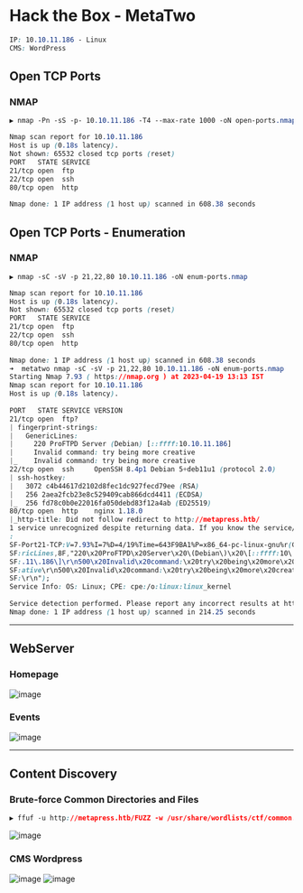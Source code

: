# Hack the Box - MetaTwo

```CSS
IP: 10.10.11.186 - Linux
CMS: WordPress
```

## Open TCP Ports
### NMAP
```CSS
▶ nmap -Pn -sS -p- 10.10.11.186 -T4 --max-rate 1000 -oN open-ports.nmap

Nmap scan report for 10.10.11.186
Host is up (0.18s latency).
Not shown: 65532 closed tcp ports (reset)
PORT   STATE SERVICE
21/tcp open  ftp
22/tcp open  ssh                                                                     
80/tcp open  http                                                                                                                                                          
                                                                                     
Nmap done: 1 IP address (1 host up) scanned in 608.38 seconds
```

## Open TCP Ports - Enumeration
### NMAP
```CSS
▶ nmap -sC -sV -p 21,22,80 10.10.11.186 -oN enum-ports.nmap

Nmap scan report for 10.10.11.186
Host is up (0.18s latency).
Not shown: 65532 closed tcp ports (reset)
PORT   STATE SERVICE
21/tcp open  ftp
22/tcp open  ssh                                                                     
80/tcp open  http                                                                                                                                                          
                                                                                     
Nmap done: 1 IP address (1 host up) scanned in 608.38 seconds
➜  metatwo nmap -sC -sV -p 21,22,80 10.10.11.186 -oN enum-ports.nmap                  
Starting Nmap 7.93 ( https://nmap.org ) at 2023-04-19 13:13 IST
Nmap scan report for 10.10.11.186
Host is up (0.18s latency).
                                          
PORT   STATE SERVICE VERSION
21/tcp open  ftp?                                                                    
| fingerprint-strings:                                                               
|   GenericLines:                                                                    
|     220 ProFTPD Server (Debian) [::ffff:10.10.11.186]           
|     Invalid command: try being more creative
|_    Invalid command: try being more creative 
22/tcp open  ssh     OpenSSH 8.4p1 Debian 5+deb11u1 (protocol 2.0)
| ssh-hostkey:                                                                       
|   3072 c4b44617d2102d8fec1dc927fecd79ee (RSA)
|   256 2aea2fcb23e8c529409cab866dcd4411 (ECDSA)
|_  256 fd78c0b0e22016fa050debd83f12a4ab (ED25519)            
80/tcp open  http    nginx 1.18.0                                                                                                                                          |_http-server-header: nginx/1.18.0
|_http-title: Did not follow redirect to http://metapress.htb/            
1 service unrecognized despite returning data. If you know the service/version, please submit the following fingerprint at https://nmap.org/cgi-bin/submit.cgi?new-service 
:                                                                                    
SF-Port21-TCP:V=7.93%I=7%D=4/19%Time=643F9BA1%P=x86_64-pc-linux-gnu%r(Gene
SF:ricLines,8F,"220\x20ProFTPD\x20Server\x20\(Debian\)\x20\[::ffff:10\.10\
SF:.11\.186\]\r\n500\x20Invalid\x20command:\x20try\x20being\x20more\x20cre
SF:ative\r\n500\x20Invalid\x20command:\x20try\x20being\x20more\x20creative
SF:\r\n");                                                                                                                                                                 
Service Info: OS: Linux; CPE: cpe:/o:linux:linux_kernel      
                                                                                                                                                                           
Service detection performed. Please report any incorrect results at https://nmap.org/submit/ .
Nmap done: 1 IP address (1 host up) scanned in 214.25 seconds
```

---

## WebServer
### Homepage
![image](https://user-images.githubusercontent.com/83878909/233007255-a55cb9c3-366e-4829-a1f8-9638da827959.png)
### Events
![image](https://user-images.githubusercontent.com/83878909/233008739-59e1f807-2a3d-4aa3-8330-d1f533cc569b.png)

---

## Content Discovery
### Brute-force Common Directories and Files
```CSS
▶ ffuf -u http://metapress.htb/FUZZ -w /usr/share/wordlists/ctf/common.txt:FUZZ -mc 200 -o directory.fuzz
```
![image](https://user-images.githubusercontent.com/83878909/233014753-408a5dd1-fb01-4d53-841b-b3104fbe05da.png)

### CMS Wordpress
![image](https://user-images.githubusercontent.com/83878909/233015297-ad8798ea-422b-417f-8fdd-4ca5a4a0de16.png)
![image](https://user-images.githubusercontent.com/83878909/233015844-eaacb268-d479-4c97-ab3a-39843a3d2951.png)

